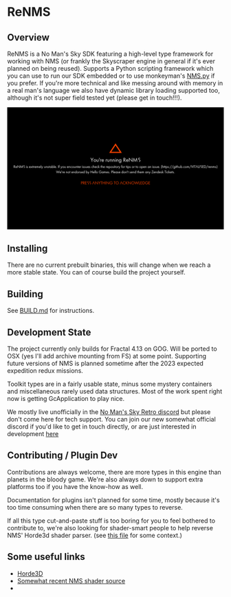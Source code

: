 # ReNMS

## Overview

ReNMS is a No Man's Sky SDK featuring a high-level type framework for working with NMS (or frankly the Skyscraper engine in general if it's ever planned on being reused). Supports a Python scripting framework which you can use to run our SDK embedded or to use monkeyman's [NMS.py](https://github.com/monkeyman192/NMS.py) if you prefer. If you're more technical and like messing around with memory in a real man's language we also have dynamic library loading supported too, although it's not super field tested yet (please get in touch!!!).

![customised mod warning](docs/banner_a.png)

## Installing

There are no current prebuilt binaries, this will change when we reach a more stable state. You can of course build the project yourself.

## Building

See [BUILD.md](BUILD.md) for instructions.

## Development State

The project currently only builds for Fractal 4.13 on GOG. Will be ported to OSX (yes I'll add archive mounting from FS) at some point. Supporting future versions of NMS is planned sometime after the 2023 expected expedition redux missions.

Toolkit types are in a fairly usable state, minus some mystery containers and miscellaneous rarely used data structures. Most of the work spent right now is getting GcApplication to play nice.

We mostly live unofficially in the [No Man's Sky Retro discord](https://discord.gg/tEYNuMmAvR) but please don't come here for tech support. You can join our new somewhat official discord if you'd like to get in touch directly, or are just interested in development [here](https://discord.gg/SbEQFsJxNV)

## Contributing / Plugin Dev

Contributions are always welcome, there are more types in this engine than planets in the bloody game. We're also always down to support extra platforms too if you have the know-how as well.

Documentation for plugins isn't planned for some time, mostly because it's too time consuming when there are so many types to reverse.

If all this type cut-and-paste stuff is too boring for you to feel bothered to contribute to, we're also looking for shader-smart people to help reverse NMS' Horde3d shader parser. (see [this file](https://github.com/horde3d/Horde3D/blob/master/Horde3D/Source/Horde3DEngine/egShader.cpp#L495) for some context.)

## Some useful links

* [Horde3D](https://github.com/horde3d/Horde3D/)
* [Somewhat recent NMS shader source](https://github.com/EthanRDoesMC/NMS-ShaderCode)
* 